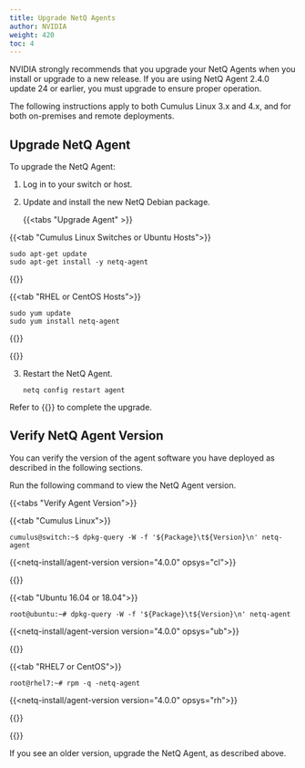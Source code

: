 ```yaml
---
title: Upgrade NetQ Agents
author: NVIDIA
weight: 420
toc: 4
---
```

NVIDIA strongly recommends that you upgrade your NetQ Agents when you install or upgrade to a new release. If you are using NetQ Agent 2.4.0 update 24 or earlier, you must upgrade to ensure proper operation.

The following instructions apply to both Cumulus Linux 3.x and 4.x, and for both on-premises and remote deployments.

## Upgrade NetQ Agent

To upgrade the NetQ Agent:

1. Log in to your switch or host.

2. Update and install the new NetQ Debian package.

   {{<tabs "Upgrade Agent" >}}

{{<tab "Cumulus Linux Switches or Ubuntu Hosts">}}

```
sudo apt-get update
sudo apt-get install -y netq-agent
```

{{</tab>}}

{{<tab "RHEL or CentOS Hosts">}}

```
sudo yum update
sudo yum install netq-agent
```

{{</tab>}}

{{</tabs>}}

3. Restart the NetQ Agent.

   ```
   netq config restart agent
   ```

Refer to {{<link title="Install NetQ Agents">}} to complete the upgrade.

## Verify NetQ Agent Version

You can verify the version of the agent software you have deployed as described in the following sections.

Run the following command to view the NetQ Agent version.

{{<tabs "Verify Agent Version">}}

{{<tab "Cumulus Linux">}}

```
cumulus@switch:~$ dpkg-query -W -f '${Package}\t${Version}\n' netq-agent
```

{{<netq-install/agent-version version="4.0.0" opsys="cl">}}

{{</tab>}}

{{<tab "Ubuntu 16.04 or 18.04">}}

```
root@ubuntu:~# dpkg-query -W -f '${Package}\t${Version}\n' netq-agent
```

{{<netq-install/agent-version version="4.0.0" opsys="ub">}}

{{</tab>}}

{{<tab "RHEL7 or CentOS">}}

```
root@rhel7:~# rpm -q -netq-agent
```

{{<netq-install/agent-version version="4.0.0" opsys="rh">}} <!-- UPDATE ME! -->

{{</tab>}}

{{</tabs>}}

If you see an older version, upgrade the NetQ Agent, as described above.
